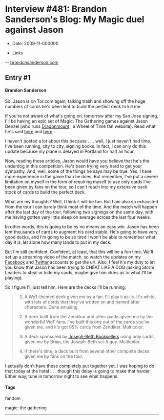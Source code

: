 # Interview #481: Brandon Sanderson's Blog: My Magic duel against Jason

- Date: 2009-11-000000

- Links

-- [brandonsanderson.com](http://www.brandonsanderson.com/blog/846/My-magic-duel-against-Jason)


## Entry #1

#### Brandon Sanderson

So, Jason is on Tor.com again, talking trash and showing off the huge numbers of cards he's been lent to build the perfect deck to kill me.

If you're not aware of what's going on, tomorrow after my San Jose signing, I'll be having an epic set of Magic: The Gathering games against Jason Denzel (who runs
[Dragonmount](http://dragonmount.com/)
, a Wheel of Time fan website). Read what he's said
[here](http://www.tor.com/blogs/2009/11/the-duel-part-1-help-me-defeat-brandon-sanderson)
and
[here](http://www.tor.com/blogs/2009/11/the-duel-part-2-how-i-will-defeat-brandon-sanderson)
.

I haven't posted a lot about this because . . . well, I just haven't had time. I've been running, city to city, signing books. In fact, I can only do this update because my plane is delayed in Portland for half an hour.

Now, reading those articles, Jason would have you believe that he's the underdog in this competition. He's been trying very hard to get your sympathy. And, well, some of the things he says may be true. Yes, I have more experience in the game than he does. But remember, I've put a severe limitation on myself in the form of requiring myself to use only cards I've been given by fans on the tour, so I can't reach into my extensive back stock of cards to build the perfect deck.

What are my thoughts? Well, I think it will be fun. But I am also so exhausted from the tour I can barely think most of the time. And the match will happen after the last day of the tour, following two signings on the same day, with me having gotten very little sleep on average across the last four weeks.

In other words, this is going to be by no means an easy win. Jason has been lent thousands of cards to augment his card stable. He's going to have very good decks, and I'm going to be so tired I won't be able to remember what day it is, let alone how many lands to put in my deck.

But I'm still confident. Confident, at least, that this will be a fun time. We'll set up a streaming video of the match, so watch the updates on my
[Facebook](https://www.facebook.com/Mistborn)
and
[Twitter](http://twitter.com/BrandSanderson)
accounts to get the url. Also, I feel it's my duty to let you know that Jason has been trying to CHEAT LIKE A DOG (asking Storm Leaders to steal or hide my cards, maybe give him clues as to what I'll be playing).

So I figure I'll just tell him. Here are the decks I'll be running:

> 1. A WoT-themed deck given me by a fan. I'll play it as-is. It's white, with lots of cards that they've written on and named after characters. Quite amusing.
>   
> 2. A deck built from the Zendikar and other packs given me by the wonderful WoT fans. I've built this one out of the cards you've given me, and it's got 95% cards from Zendikar. Multicolor.
>   
> 3. A deck sponsored by
> [Joseph-Beth Booksellers](http://www.josephbeth.com/Landing.aspx)
> using only cards given me by Brian, the Joseph-Beth sci-fi guy. Multicolor.
>   
> 4. If there's time, a deck built from several other complete decks given me by fans on the tour.

I actually don't have these completely put together yet. I was hoping to do that today at the hotel . . . though this delay is going to make that harder. Either way, tune in tomorrow night to see what happens.

#### Tags

fandom
,

magic: the gathering


---

